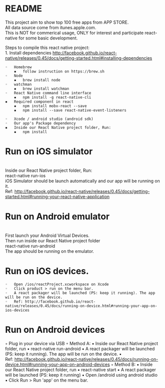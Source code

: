 # README

This project aim to show top 100 free apps from APP STORE.
<br />All data source come from itunes.apple.com.
<br />This is NOT for commerical usage, ONLY for interest and participate react-native for some basic development.


Steps to compile this react native project:<br />
	1.	Install dependencies http://facebook.github.io/react-native/releases/0.45/docs/getting-started.html#installing-dependencies

	◦	Homebrew
	    ▪	follow instruction on https://brew.sh
	◦	Node
	    ▪	brew install node
	◦	watchman
	    ▪	brew install watchman
	◦	React Native command line interface
	    ▪   npm install -g react-native-cli
	▪	Required component in react
	    ▪	npm install mobx-react --save
	    ▪	npm install --save react-native-event-listeners

	◦	Xcode / android studio (android sdk)
	◦	Our app's Package dependency
	▪	Inside our React Native project folder, Run:
	    ▪	npm install

# Run on iOS simulator

<br />Inside our React Native project folder, Run:
<br />react-native run-ios
<br />iOS Simulator should be launch automatically and our app will be running on it.
<br />Ref: http://facebook.github.io/react-native/releases/0.45/docs/getting-started.html#running-your-react-native-application

# Run on Android emulator
<br />First launch your Android Virtual Devices.
<br />Then run inside our React Native project folder
<br />react-native run-android
<br />The app should be running on the emulator.



# Run on iOS devices.

	◦	Open /ios/reactProject.xcworkspace on Xcode
	◦	Click product > run on the menu bar.
	◦	A react packager will be launched (PS: keep it running). The app will be run on the device.
	◦	Ref: http://facebook.github.io/react-native/releases/0.45/docs/running-on-device.html#running-your-app-on-ios-devices

# Run on Android devices
◦	Plug in your device via USB
	◦	Method A:
	▪	Inside our React Native project folder, run
	▪	react-native run-android
	▪	A react packager will be launched (PS: keep it running). The app will be run on the device.
	▪	Ref: http://facebook.github.io/react-native/releases/0.45/docs/running-on-device.html#running-your-app-on-android-devices
	◦	Method B:
	▪	Inside our React Native project folder, run
	▪	react-native start
	▪	A react packager will be launched (PS: keep it running)
	▪	Open /android using android studio
	▪	Click Run > Run 'app' on the menu bar.
